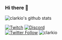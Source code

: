 ### Hi there 👋

![clarkio's github stats](https://github-readme-stats.vercel.app/api?username=clarkio&show_icons=true&theme=tokyonight)

[![Twitch](https://img.shields.io/twitch/status/clarkio?color=blueviolet)](https://www.twitch.tv/clarkio)
[![Discord](https://img.shields.io/discord/421902136457035777)](https://discord.gg/xB95beJ)
<br>
[![Twitter Follow](https://img.shields.io/twitter/follow/_clarkio?logo=twitter&style=plastic)](https://twitter.com/intent/follow?screen_name=_clarkio)
<img src="https://komarev.com/ghpvc/?username=clarkio&label=Profile%20views&color=0e75b6&style=flat" alt="clarkio" />

<!--
**clarkio/clarkio** is a ✨ _special_ ✨ repository because its `README.md` (this file) appears on your GitHub profile.

Here are some ideas to get you started:

- 🔭 I’m currently working on ...
- 🌱 I’m currently learning ...
- 👯 I’m looking to collaborate on ...
- 🤔 I’m looking for help with ...
- 💬 Ask me about ...
- 📫 How to reach me: ...
- 😄 Pronouns: ...
- ⚡ Fun fact: ...
-->
